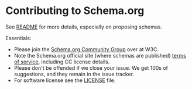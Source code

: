 # Contributing to Schema.org

See [README](README.md) for more details, especially on proposing schemas.

Essentials:

* Please join the [Schema.org Community Group](https://www.w3.org/community/schemaorg) over at W3C.
* Note the Schema.org official site (where schemas are published) [terms of service](https://schema.org/docs/terms.html), including CC license details.
* Please don't be offended if we close your issue. We get 100s of suggestions, and they remain in the issue tracker.
* For software license see the [LICENSE](LICENSE) file.
